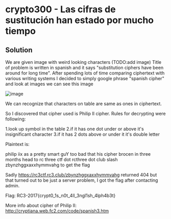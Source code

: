 # crypto300 - Las cifras de sustitución han estado por mucho tiempo

## Solution

We are given image with weird looking characters (TODO:add image)
Title of problem is written in spanish and it says "substitution ciphers have been around for long time".
After spending lots of time comparing ciphertext with various writing systems I decided to simply google phrase "spanish cipher" and look at images we can see this image

![image](http://cryptiana.web.fc2.com/code/cg1.jpg)

We can recognize that characters on table are same as ones in ciphertext.

So I discovered that cipher used is Philip II cipher.
Rules for decrypting were following:

1.look up symbol in the table
2.if it has one dot under or above it's insignificant character
3.if it has 2 dots above or under it it's double letter

Plaintext is:

philip iix as a pretty smart guY too bad that his cipher brocen in three months head to rc three ctf dot rcthree dot club slash zbynzhggxaxxhymmvahg to get the flag

Sadly https://rc3ctf.rc3.club/zbynzhggxaxxhymmvahg returned 404 but that turned out to be just a server problem, I got the flag after contacting admin.

Flag: RC3-2017{crypt0_1s_n0t_4ll_3ngl1sh_4lph4b3t}

More info about cipher of Philip II: http://cryptiana.web.fc2.com/code/spanish3.htm
